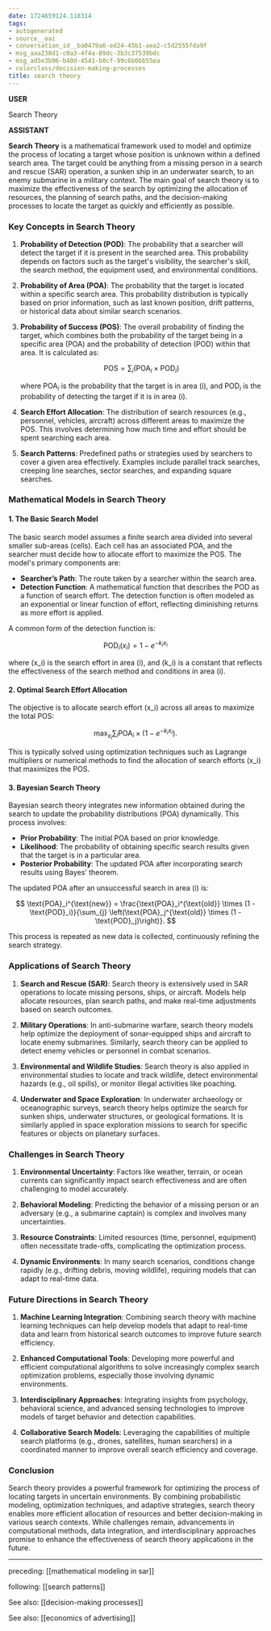 ```yaml
---
date: 1724659124.118314
tags:
- autogenerated
- source__oai
- conversation_id__ba0479a6-ed24-45b1-aea2-c5d2555fda9f
- msg_aaa238d1-c0a3-4f4a-89dc-3b3c37539bdc
- msg_ad5e3b96-b40d-4541-b0cf-99c6b0bb55ea
- colorclass/decision-making-processes
title: search theory
---
```


**USER**

Search Theory


**ASSISTANT**

**Search Theory** is a mathematical framework used to model and optimize the process of locating a target whose position is unknown within a defined search area. The target could be anything from a missing person in a search and rescue (SAR) operation, a sunken ship in an underwater search, to an enemy submarine in a military context. The main goal of search theory is to maximize the effectiveness of the search by optimizing the allocation of resources, the planning of search paths, and the decision-making processes to locate the target as quickly and efficiently as possible.

### Key Concepts in Search Theory

1. **Probability of Detection (POD)**: 
   The probability that a searcher will detect the target if it is present in the searched area. This probability depends on factors such as the target's visibility, the searcher's skill, the search method, the equipment used, and environmental conditions.

2. **Probability of Area (POA)**:
   The probability that the target is located within a specific search area. This probability distribution is typically based on prior information, such as last known position, drift patterns, or historical data about similar search scenarios.

3. **Probability of Success (POS)**:
   The overall probability of finding the target, which combines both the probability of the target being in a specific area (POA) and the probability of detection (POD) within that area. It is calculated as:

   $$
   \text{POS} = \sum_{i} (\text{POA}_i \times \text{POD}_i)
   $$

   where $\text{POA}_i$ is the probability that the target is in area \(i\), and $\text{POD}_i$ is the probability of detecting the target if it is in area \(i\).

4. **Search Effort Allocation**:
   The distribution of search resources (e.g., personnel, vehicles, aircraft) across different areas to maximize the POS. This involves determining how much time and effort should be spent searching each area.

5. **Search Patterns**:
   Predefined paths or strategies used by searchers to cover a given area effectively. Examples include parallel track searches, creeping line searches, sector searches, and expanding square searches.

### Mathematical Models in Search Theory

#### 1. **The Basic Search Model**

The basic search model assumes a finite search area divided into several smaller sub-areas (cells). Each cell has an associated POA, and the searcher must decide how to allocate effort to maximize the POS. The model's primary components are:

- **Searcher’s Path**: The route taken by a searcher within the search area.
- **Detection Function**: A mathematical function that describes the POD as a function of search effort. The detection function is often modeled as an exponential or linear function of effort, reflecting diminishing returns as more effort is applied.

A common form of the detection function is:

$$
\text{POD}_i(x_i) = 1 - e^{-k_i x_i}
$$

where \(x_i\) is the search effort in area \(i\), and \(k_i\) is a constant that reflects the effectiveness of the search method and conditions in area \(i\).

#### 2. **Optimal Search Effort Allocation**

The objective is to allocate search effort \(x_i\) across all areas to maximize the total POS:

$$
\max_{x_i} \sum_{i} \text{POA}_i \times (1 - e^{-k_i x_i}).
$$

This is typically solved using optimization techniques such as Lagrange multipliers or numerical methods to find the allocation of search efforts \(x_i\) that maximizes the POS.

#### 3. **Bayesian Search Theory**

Bayesian search theory integrates new information obtained during the search to update the probability distributions (POA) dynamically. This process involves:

- **Prior Probability**: The initial POA based on prior knowledge.
- **Likelihood**: The probability of obtaining specific search results given that the target is in a particular area.
- **Posterior Probability**: The updated POA after incorporating search results using Bayes’ theorem.

The updated POA after an unsuccessful search in area \(i\) is:

$$
\text{POA}_i^{\text{new}} = \frac{\text{POA}_i^{\text{old}} \times (1 - \text{POD}_i)}{\sum_{j} \left(\text{POA}_j^{\text{old}} \times (1 - \text{POD}_j)\right)}.
$$

This process is repeated as new data is collected, continuously refining the search strategy.

### Applications of Search Theory

1. **Search and Rescue (SAR)**: Search theory is extensively used in SAR operations to locate missing persons, ships, or aircraft. Models help allocate resources, plan search paths, and make real-time adjustments based on search outcomes.

2. **Military Operations**: In anti-submarine warfare, search theory models help optimize the deployment of sonar-equipped ships and aircraft to locate enemy submarines. Similarly, search theory can be applied to detect enemy vehicles or personnel in combat scenarios.

3. **Environmental and Wildlife Studies**: Search theory is also applied in environmental studies to locate and track wildlife, detect environmental hazards (e.g., oil spills), or monitor illegal activities like poaching.

4. **Underwater and Space Exploration**: In underwater archaeology or oceanographic surveys, search theory helps optimize the search for sunken ships, underwater structures, or geological formations. It is similarly applied in space exploration missions to search for specific features or objects on planetary surfaces.

### Challenges in Search Theory

1. **Environmental Uncertainty**: Factors like weather, terrain, or ocean currents can significantly impact search effectiveness and are often challenging to model accurately.

2. **Behavioral Modeling**: Predicting the behavior of a missing person or an adversary (e.g., a submarine captain) is complex and involves many uncertainties.

3. **Resource Constraints**: Limited resources (time, personnel, equipment) often necessitate trade-offs, complicating the optimization process.

4. **Dynamic Environments**: In many search scenarios, conditions change rapidly (e.g., drifting debris, moving wildlife), requiring models that can adapt to real-time data.

### Future Directions in Search Theory

1. **Machine Learning Integration**: Combining search theory with machine learning techniques can help develop models that adapt to real-time data and learn from historical search outcomes to improve future search efficiency.

2. **Enhanced Computational Tools**: Developing more powerful and efficient computational algorithms to solve increasingly complex search optimization problems, especially those involving dynamic environments.

3. **Interdisciplinary Approaches**: Integrating insights from psychology, behavioral science, and advanced sensing technologies to improve models of target behavior and detection capabilities.

4. **Collaborative Search Models**: Leveraging the capabilities of multiple search platforms (e.g., drones, satellites, human searchers) in a coordinated manner to improve overall search efficiency and coverage.

### Conclusion

Search theory provides a powerful framework for optimizing the process of locating targets in uncertain environments. By combining probabilistic modeling, optimization techniques, and adaptive strategies, search theory enables more efficient allocation of resources and better decision-making in various search contexts. While challenges remain, advancements in computational methods, data integration, and interdisciplinary approaches promise to enhance the effectiveness of search theory applications in the future.


---

preceding: [[mathematical modeling in sar]]  


following: [[search patterns]]

See also: [[decision-making processes]]


See also: [[economics of advertising]]